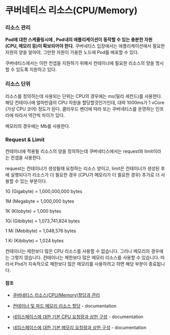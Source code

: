 # 쿠버네티스 리소스(CPU/Memory)



### 리소스 관리

**Pod에 대한 스케줄링시에 , Pod내의 애플리케이션이 동작할 수 있는 충분한 자원 (CPU, 메모리 등)이 확보되어야 한다.** 쿠버네티스 입장에서는 애플리케이션에서 필요한 자원의 양을 알아야, 그만한 자원이 가용한 노드에  Pod를 배포할 수 있다.

쿠버네티스에서는 이런 컨셉을 지원하기 위해서 컨테이너에 필요한 리소스의 양을 명시할 수 있도록 지원하고 있다.

### 리소스 단위

리소스를 정의하는데 사용되는 단위는 CPU의 경우에는 ms(밀리 세컨드)를 사용한다. 해당 컨테이너에 얼마만큼의 CPU 자원을 할당할것인가인데, 대략 1000ms가 1 vCore (가상 CPU 코어) 정도가 된다. 클라우드 벤더에 따라 또는 쿠버네티스를 운영하는 인프라에 따라서 약간씩 차이가 있다. 

메모리의 경우에는 Mb를 사용한다. 



### Request & Limit

컨테이너에 적용될 리소스의 양을 정의하는데 쿠버네티스에서는 request와 limit이라는 컨셉을 사용한다.

request는 컨테이너가 생성될때 요청하는 리소스 양이고, limit은 컨테이너가 생성된 후에 실행되다가 리소스가 더 필요한 경우 (CPU가 메모리가 더 필요한 경우) 추가로 더 사용할 수 있는 부분이다. 



1G (Gigabyte) = 1,000,000,000 bytes

1M (Megabyte = 1,000,000 bytes

1K (Kilobyte) = 1,000 bytes



1Gi (Gibibyte) = 1,073,741,824 bytes

1 Mi (Mebibyte) = 1,048,576 bytes

1 Ki (Kibibyte) = 1,024 bytes



컨테이너는 제한보다 많은 CPU 리소스를 사용할 수 없습니다. 그러나 메모리의 경우에는 그렇지 않습니다. 컨테이너는 제한보다 많은 메모리 리소스를 사용할 수 있습니다. 따라서 Pod가 지속적으로 제한보다 많은 메모리를 사용하려고 하면 해당 부분이 종료됩니다.



#### 참조

- [쿠버네티스 리소스(CPU/Memory)할당과 관리](https://bcho.tistory.com/1291)
- [컨테이너 및 파드 메모리 리소스 할당](https://kubernetes.io/ko/docs/tasks/configure-pod-container/assign-memory-resource/) - documentation
- [네임스페이스에 대한 기본 CPU 요청량과 상한 구성](https://kubernetes.io/ko/docs/tasks/administer-cluster/manage-resources/cpu-default-namespace/) - documentation

- [네임스페이스에 대한 기본 메모리 요청량과 상한 구성](https://kubernetes.io/ko/docs/tasks/administer-cluster/manage-resources/memory-default-namespace/) - documentation
